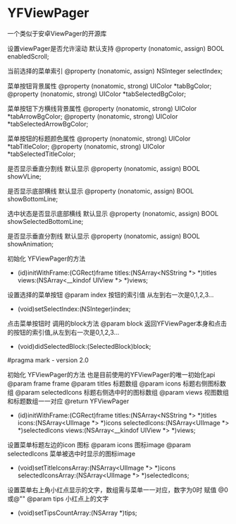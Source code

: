 # YFViewPager
一个类似于安卓ViewPager的开源库

设置viewPager是否允许滚动 默认支持
@property (nonatomic, assign) BOOL   enabledScroll;

当前选择的菜单索引
@property (nonatomic, assign) NSInteger selectIndex;

菜单按钮背景属性
@property (nonatomic, strong) UIColor *tabBgColor;
@property (nonatomic, strong) UIColor *tabSelectedBgColor;

菜单按钮下方横线背景属性
@property (nonatomic, strong) UIColor *tabArrowBgColor;
@property (nonatomic, strong) UIColor *tabSelectedArrowBgColor;

菜单按钮的标题颜色属性
@property (nonatomic, strong) UIColor *tabTitleColor;
@property (nonatomic, strong) UIColor *tabSelectedTitleColor;

是否显示垂直分割线  默认显示
@property (nonatomic, assign) BOOL showVLine;

是否显示底部横线  默认显示
@property (nonatomic, assign) BOOL showBottomLine;

选中状态是否显示底部横线  默认显示
@property (nonatomic, assign) BOOL showSelectedBottomLine;

是否显示垂直分割线  默认显示
@property (nonatomic, assign) BOOL showAnimation;

初始化 YFViewPager的方法

- (id)initWithFrame:(CGRect)frame
             titles:(NSArray<NSString *> *)titles
              views:(NSArray<__kindof UIView *> *)views;

设置选择的菜单按钮
@param index 按钮的索引值 从左到右一次是0,1,2,3...

- (void)setSelectIndex:(NSInteger)index;

点击菜单按钮时 调用的block方法
@param block 返回YFViewPager本身和点击的按钮的索引值,从左到右一次是0,1,2,3...

- (void)didSelectedBlock:(SelectedBlock)block;

#pragma mark - version 2.0

初始化 YFViewPager的方法 也是目前使用的YFViewPager的唯一初始化api
@param frame  frame
@param titles 标题数组
@param icons 标题右侧图标数组
@param selectedIcons 标题右侧选中时的图标数组
@param views  视图数组 和标题数组一一对应
@return YFViewPager

- (id)initWithFrame:(CGRect)frame
             titles:(NSArray<NSString *> *)titles
              icons:(NSArray<UIImage *> *)icons
      selectedIcons:(NSArray<UIImage *> *)selectedIcons
              views:(NSArray<__kindof UIView *> *)views;

设置菜单标题左边的icon 图标
@param icons 图标image
@param selectedIcons 菜单被选中时显示的图标image

- (void)setTitleIconsArray:(NSArray<UIImage *> *)icons selectedIconsArray:(NSArray<UIImage *> *)selectedIcons;

设置菜单右上角小红点显示的文字，数组需与菜单一一对应，数字为0时 赋值 @0或@""
@param tips 小红点上的文字

- (void)setTipsCountArray:(NSArray *)tips;
